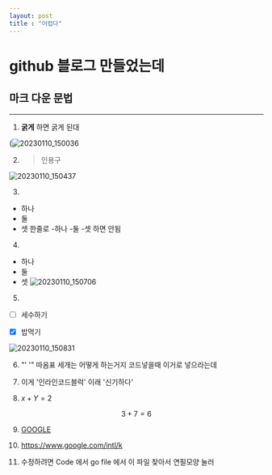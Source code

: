 ```yaml
---
layout: post 
title : "어렵다"
---
```

# github 블로그 만들었는데
## 마크 다운 문법
---


1. **굵게** 하면 굵게 된대



(![20230110_150036](https://user-images.githubusercontent.com/122002745/211473682-f1ce9ad0-806f-4b59-9836-90bc2ba2a37b.png)






2. > 인용구


![20230110_150437](https://user-images.githubusercontent.com/122002745/211474020-969dbfb6-6014-4448-a14b-4d2bb0657883.png)







3. 
- 하나 
- 둘 
- 셋
한줄로 -하나 -둘 -셋 하면 안됨


4. 
* 하나
* 둘
* 셋
![20230110_150706](https://user-images.githubusercontent.com/122002745/211474538-89afc51e-100e-4b31-9d4b-60ca4e6e600b.png)



5.
- [ ] 세수하기

- [x] 밥먹기


![20230110_150831](https://user-images.githubusercontent.com/122002745/211474733-c4bf341f-bbfc-4db3-bf8f-691e3f04a566.png)




6. "' '" 따옴표 세개는 어떻게 하는거지 코드넣을때 이거로 넣으라는데



7. 이게 '인라인코드블럭' 이래 '신기하다'



8.   $x+Y=2$

$$
3+7=6
$$

9. [GOOGLE](https://www.google.com/intl/k)




10. <https://www.google.com/intl/k>


11. 수정하려면 Code 에서 go file 에서 이 파일 찾아서 연필모양 눌러
